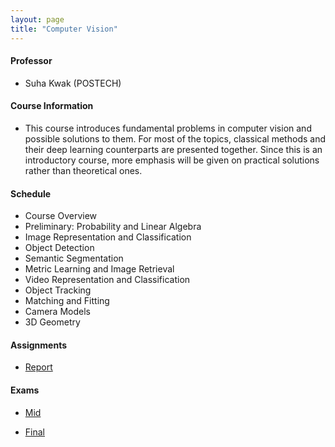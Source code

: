 ```yaml
---
layout: page
title: "Computer Vision"
---
```

#### Professor
- Suha Kwak (POSTECH)

#### Course Information

- This course introduces fundamental problems in computer vision and possible solutions to them. For most of the topics, classical methods and their deep learning counterparts are presented together. Since this is an introductory course, more emphasis will be given on practical solutions rather than theoretical ones.

#### Schedule

- Course Overview 
- Preliminary: Probability and Linear Algebra
- Image Representation and Classification
- Object Detection
- Semantic Segmentation
- Metric Learning and Image Retrieval
- Video Representation and Classification
- Object Tracking
- Matching and Fitting
- Camera Models
- 3D Geometry

#### Assignments
- [Report](/courses/computer-vision/AIGS539_PROJECT.pdf)

#### Exams
- [Mid](/courses/computer-vision/AIGS539_MID.pdf)

- [Final](/courses/computer-vision/AIGS539_FINAL.pdf)
